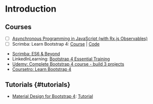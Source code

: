 # Introduction

## Courses

* [ ] [Asynchronous Programming in JavaScript \(with Rx.js Observables\)](https://app.pluralsight.com/library/courses/asynchronous-javascript-rxjs-observables/table-of-contents)
* [ ] Scrimba: Learn Bootstrap 4: [Course](https://scrimba.com/g/gbootstrap4) | [Code](https://github.com/kozigh01/scrimba_learn_bootstrap_4)
* ​[Scrimba: ES6 & Beyond](https://scrimba.com/playlist/p4Mrt9)​
* LinkedInLearning: [Bootstrap 4 Essential Training](https://www.linkedin.com/learning/bootstrap-4-essential-training)​
* ​[Udemy: Complete Bootstrap 4 course - build 3 projects](https://www.udemy.com/bootstrap-4-tutorials/learn/v4/overview)​
* ​[Coursetro: Learn Bootstrap 4](https://coursetro.com/posts/code/130/Learn-Bootstrap-4-Final-in-2018-with-our-Free-Crash-Course)​

## Tutorials {#tutorials}

*  [Material Design for Bootstrap 4](https://mdbootstrap.com/): [Tutorial](https://mdbootstrap.com/bootstrap-tutorial/)​

